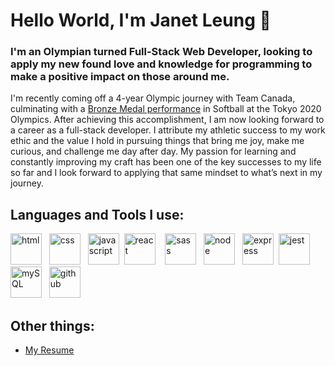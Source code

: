 # Hello World, I'm Janet Leung 👋

### I'm an Olympian turned Full-Stack Web Developer, looking to apply my new found love and knowledge for programming to make a positive impact on those around me.

I'm recently coming off a 4-year Olympic journey with Team Canada, culminating with a <a href="https://www.cbc.ca/sports/olympics/summer/softball/olympics-canada-mexico-softball-bronze-medal-july27-1.6118526?fbclid=IwAR0-2yVk22W2sCX2wy5rKTBkIUQi4pSZ5G4EfKP_nNKt13r0VjttCryNBEs">Bronze Medal performance</a> in Softball at the Tokyo 2020 Olympics. 
After achieving this accomplishment, I am now looking forward to a career as a full-stack developer. 
I attribute my athletic success to my work ethic and the value I hold in pursuing things that bring me joy, make me curious, and challenge me day after day.  My passion for learning and constantly improving my craft has been one of the key successes to my life so far and I look forward to applying that same mindset to what’s next in my journey. 


## Languages and Tools I use:

 <img src="https://cdn.iconscout.com/icon/free/png-256/html5-40-1175193.png" alt="html" width="50px">&nbsp;&nbsp; <img src="https://cdn.iconscout.com/icon/free/png-256/css3-11-1175239.png" alt="css" width="50px"> &nbsp;&nbsp;<img src="https://cdn.iconscout.com/icon/free/png-256/javascript-1-225993.png" alt="javascript" width="50px">&nbsp;&nbsp;<img src="https://cdn.iconscout.com/icon/free/png-256/react-3-1175109.png" alt="react" width="50px"> &nbsp;&nbsp; <img src="https://cdn.iconscout.com/icon/free/png-256/sass-226054.png" alt="sass" width="50px"> &nbsp;&nbsp;<img src="https://cdn.iconscout.com/icon/free/png-256/node-js-1174925.png" alt="node" width="50px"> &nbsp;&nbsp;<img src="https://cdn.iconscout.com/icon/free/png-256/express-8-1175029.png" alt="express" width="50px">&nbsp;&nbsp;<img src="https://cdn.iconscout.com/icon/free/png-256/jest-3521517-2945020.png" alt="jest" width="50px"> &nbsp;&nbsp; <img src="https://cdn.iconscout.com/icon/free/png-256/mysql-20-1174940.png" alt="mySQL" width="50px"> &nbsp;&nbsp;<img src="https://cdn.iconscout.com/icon/free/png-256/github-163-761603.png" alt="github" width="50px"> 
 
## Other things:
- <a href="https://drive.google.com/file/d/1Y-14f8I5kPrAn3JlCfCbK-6Uq2ZWGaLg/view?usp=sharing">My Resume<a/>


<!--
**janetwleung/janetwleung** is a ✨ _special_ ✨ repository because its `README.md` (this file) appears on your GitHub profile.

Here are some ideas to get you started:

- 🔭 I’m currently working on ...
- 🌱 I’m currently learning ...
- 👯 I’m looking to collaborate on ...
- 🤔 I’m looking for help with ...
- 💬 Ask me about ...
- 📫 How to reach me: ...
- 😄 Pronouns: ...
- ⚡ Fun fact: ...
-->
